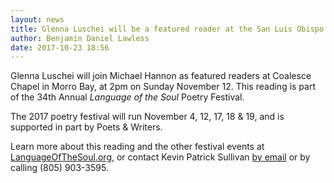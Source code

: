 ```yaml
---
layout: news
title: Glenna Luschei will be a featured reader at the San Luis Obispo Poetry Festival
author: Benjamin Daniel Lawless
date: 2017-10-23 18:56
---
```

Glenna Luschei will join Michael Hannon as featured readers at Coalesce Chapel in Morro Bay, at 2pm on Sunday November 12. This reading is part of the 34th Annual *Language of the Soul* Poetry Festival.

The 2017 poetry festival will run November 4, 12, 17, 18 & 19, and is supported in part by Poets & Writers.

Learn more about this reading and the other festival events at [LanguageOfTheSoul.org](http://www.languageofthesoul.org/slo_poetry/index.html), or contact Kevin Patrick Sullivan [by email](mailto:kpsslopoet@charter.net) or by calling (805) 903-3595.
